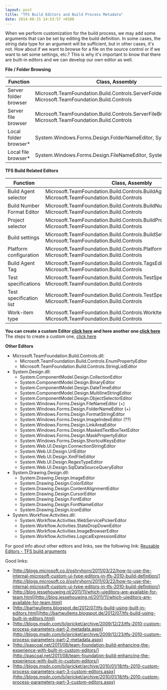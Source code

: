 ```yaml
---
layout: post
title: "TFS Build Editors and Build Process Metadata"
date: 2014-08-15 14:53:57 +0100
---
```


When we perform customization for the build process, we may add some arguments that can be set by editing the build definition. In some cases, the string data type for an argument will be sufficient, but in other cases, it's not. How about if we want to browse for a file on the source control or if we want to set some settings, etc.? This is why it's important to know that there are built-in editors and we can develop our own editor as well.

**File / Folder Browsing**

| **Function**          | **Class, Assembly**                                                                                     |
|-----------------------|---------------------------------------------------------------------------------------------------------|
| Server folder browser | Microsoft.TeamFoundation.Build.Controls.ServerFolderBrowserEditor, Microsoft.TeamFoundation.Build.Controls |
| Server file browser   | Microsoft.TeamFoundation.Build.Controls.ServerFileBrowserEditor, Microsoft.TeamFoundation.Build.Controls   |
| Local folder browser* | System.Windows.Forms.Design.FolderNameEditor, System.Design                                             |
| Local file browser*   | System.Windows.Forms.Design.FileNameEditor, System.Design                                               |

**TFS Build Related Editors**

| **Function**                  | **Class, Assembly**                                                                                             |
|-------------------------------|-----------------------------------------------------------------------------------------------------------------|
| Build Agent selector          | Microsoft.TeamFoundation.Build.Controls.BuildAgentSelectionEditor, Microsoft.TeamFoundation.Build.Controls       |
| Build Number Format Editor    | Microsoft.TeamFoundation.Build.Controls.BuildNumberFormatEditor, Microsoft.TeamFoundation.Build.Controls        |
| Project selector              | Microsoft.TeamFoundation.Build.Controls.BuildProjectListEditor, Microsoft.TeamFoundation.Build.Controls          |
| Build settings                | Microsoft.TeamFoundation.Build.Controls.BuildSettingsEditor, Microsoft.TeamFoundation.Build.Controls             |
| Platform configuration        | Microsoft.TeamFoundation.Build.Controls.PlatformConfigurationListEditor, Microsoft.TeamFoundation.Build.Controls |
| Build Agent Tag               | Microsoft.TeamFoundation.Build.Controls.TagsEditor, Microsoft.TeamFoundation.Build.Controls                      |
| Test specifications           | Microsoft.TeamFoundation.Build.Controls.TestSpecEditor, Microsoft.TeamFoundation.Build.Controls                  |
| Test specification list       | Microsoft.TeamFoundation.Build.Controls.TestSpecListEditor, Microsoft.TeamFoundation.Build.Controls              |
| Work-item type                | Microsoft.TeamFoundation.Build.Controls.WorkItemTypeSelectionEditor, Microsoft.TeamFoundation.Build.Controls     |

**You can create a custom Editor [click here](http://www.ewaldhofman.nl/post/2010/05/17/customize-team-build-2010-e28093-part-6-use-custom-type-for-an-argument.aspx) and here another one [click here](http://blogs.msdn.com/b/jpricket/archive/2010/01/18/tfs-2010-custom-process-parameters-part-3-custom-editors.aspx)** The steps to create a custom one, [click here](http://stackoverflow.com/questions/9275150/tfs-2010-is-it-possible-to-use-a-list-of-key-value-pairs-in-the-processparamete)

**Other Editors**

- Microsoft.TeamFoundation.Build.Controls.dll:
  - Microsoft.TeamFoundation.Build.Controls.EnumPropertyEditor
  - Microsoft.TeamFoundation.Build.Controls.StringListEditor
- System.Design.dll:
  - System.ComponentModel.Design.CollectionEditor
  - System.ComponentModel.Design.BinaryEditor
  - System.ComponentModel.Design.DateTimeEditor
  - System.ComponentModel.Design.MultilineStringEditor
  - System.ComponentModel.Design.ObjectSelectorEditor
  - System.Windows.Forms.Design.FileNameEditor (+)
  - System.Windows.Forms.Design.FolderNameEditor (+)
  - System.Windows.Forms.Design.FormatStringEditor
  - System.Windows.Forms.Design.ImageIndexEditor (??)
  - System.Windows.Forms.Design.LinkAreaEditor
  - System.Windows.Forms.Design.MaskedTextBoxTextEditor
  - System.Windows.Forms.Design.MaskPropertyEditor
  - System.Windows.Forms.Design.ShortcutKeysEditor
  - System.Web.UI.Design.ConnectionStringEditor
  - System.Web.UI.Design.UrlEditor
  - System.Web.UI.Design.XmlFileEditor
  - System.Web.UI.Design.RegexTypeEditor
  - System.Web.UI.Design.SqlDataSourceQueryEditor
- System.Drawing.Design.dll:
  - System.Drawing.Design.ImageEditor
  - System.Drawing.Design.ColorEditor
  - System.Drawing.Design.ContentAlignmentEditor
  - System.Drawing.Design.CursorEditor
  - System.Drawing.Design.FontEditor
  - System.Drawing.Design.FontNameEditor
  - System.Drawing.Design.IconEditor
- System.Workflow.Activities.dll:
  - System.Workflow.Activities.WebServicePickerEditor
  - System.Workflow.Activities.StateDropDownEditor
  - System.Workflow.Activities.ImageBrowserEditor
  - System.Workflow.Activities.LogicalExpressionEditor

For good info about other editors and links, see the following link: [Reusable Editors - TFS build arguments](http://devtfs.wordpress.com/2012/10/23/reusable-editors-tfs-build-arguments/ "Reusable Editors - TFS build arguments")

Good links:

- [http://blogs.microsoft.co.il/oshryhorn/2011/03/22/how-to-use-the-internal-microsoft-custom-ui-type-editors-in-tfs-2010-build-definition/](http://blogs.microsoft.co.il/oshryhorn/2011/03/22/how-to-use-the-internal-microsoft-custom-ui-type-editors-in-tfs-2010-build-definition/)
- [http://blog.jessehouwing.nl/2011/11/which-uieditors-are-available-for-team.html](http://blog.jessehouwing.nl/2011/11/which-uieditors-are-available-for-team.html)
- [http://bartwullems.blogspot.de/2012/07/tfs-build-using-built-in-editors.html](http://bartwullems.blogspot.de/2012/07/tfs-build-using-built-in-editors.html)
- [http://blogs.msdn.com/b/jpricket/archive/2009/12/23/tfs-2010-custom-process-parameters-part-2-metadata.aspx](http://blogs.msdn.com/b/jpricket/archive/2009/12/23/tfs-2010-custom-process-parameters-part-2-metadata.aspx)
- [http://pascoal.net/2011/08/team-foundation-build-enhancing-the-experience-with-built-in-custom-editors/](http://pascoal.net/2011/08/team-foundation-build-enhancing-the-experience-with-built-in-custom-editors/)
- [http://blogs.msdn.com/b/jpricket/archive/2010/01/18/tfs-2010-custom-process-parameters-part-3-custom-editors.aspx](http://blogs.msdn.com/b/jpricket/archive/2010/01/18/tfs-2010-custom-process-parameters-part-3-custom-editors.aspx)

